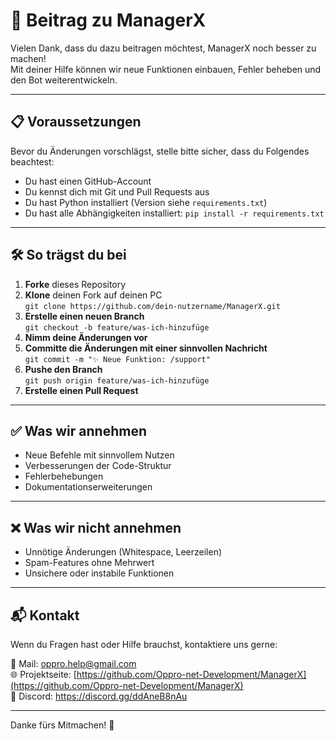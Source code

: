 # 🤝 Beitrag zu ManagerX

Vielen Dank, dass du dazu beitragen möchtest, ManagerX noch besser zu machen!  
Mit deiner Hilfe können wir neue Funktionen einbauen, Fehler beheben und den Bot weiterentwickeln.

---

## 📋 Voraussetzungen

Bevor du Änderungen vorschlägst, stelle bitte sicher, dass du Folgendes beachtest:

- Du hast einen GitHub-Account
- Du kennst dich mit Git und Pull Requests aus
- Du hast Python installiert (Version siehe `requirements.txt`)
- Du hast alle Abhängigkeiten installiert: `pip install -r requirements.txt`

---

## 🛠️ So trägst du bei

1. **Forke** dieses Repository
2. **Klone** deinen Fork auf deinen PC  
   `git clone https://github.com/dein-nutzername/ManagerX.git`
3. **Erstelle einen neuen Branch**  
   `git checkout -b feature/was-ich-hinzufüge`
4. **Nimm deine Änderungen vor**
5. **Committe die Änderungen mit einer sinnvollen Nachricht**  
   `git commit -m "✨ Neue Funktion: /support"`
6. **Pushe den Branch**  
   `git push origin feature/was-ich-hinzufüge`
7. **Erstelle einen Pull Request**

---

## ✅ Was wir annehmen

- Neue Befehle mit sinnvollem Nutzen
- Verbesserungen der Code-Struktur
- Fehlerbehebungen
- Dokumentationserweiterungen

---

## ❌ Was wir nicht annehmen

- Unnötige Änderungen (Whitespace, Leerzeilen)
- Spam-Features ohne Mehrwert
- Unsichere oder instabile Funktionen

---

## 📬 Kontakt

Wenn du Fragen hast oder Hilfe brauchst, kontaktiere uns gerne:

📧 Mail: [oppro.help@gmail.com](mailto:oppro.help@gmail.com)  
🌐 Projektseite: [https://github.com/Oppro-net-Development/ManagerX](https://github.com/Oppro-net-Development/ManagerX)  
💬 Discord: https://discord.gg/ddAneB8nAu

---

Danke fürs Mitmachen! 🙌
